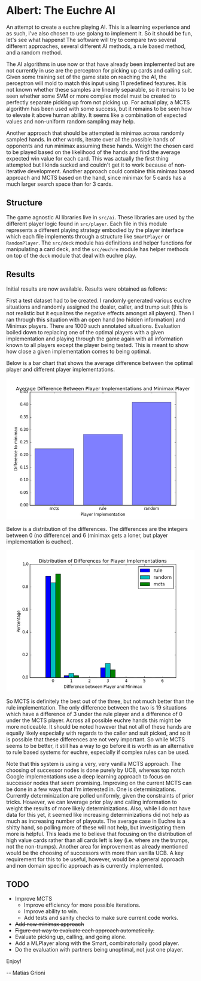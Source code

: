 # Albert: The Euchre AI

An attempt to create a euchre playing AI. This is a learning experience and as such, I've also chosen to use golang to implement it. So it should be fun, let's see what happens! The software will try to compare two several different approaches, several different AI methods, a rule based method, and a random method.

The AI algorithms in use now or that have already been implemented but are not currently in use are the perceptron for picking up cards and calling suit. Given some training set of the game state on reaching the AI, the perceptron will mold to match this input using 11 predefined features. It is not known whether these samples are linearly separable, so it remains to be seen whether some SVM or more complex model must be created to perfectly separate picking up from not picking up. For actual play,  a MCTS algorithm has been used with some success, but it remains to be seen how to elevate it above human ability. It seems like a combination of expected values and non-uniform random sampling may help.

Another approach that should be attempted is minimax across randomly sampled hands. In other words, iterate over all the possible hands of opponents and run minimax assuming these hands. Weight the chosen card to be played based on the likelihood of the hands and find the average expected win value for each card. This was actually the first thing attempted but I kinda sucked and couldn't get it to work because of non-iterative development. Another approach could combine this minimax based approach and MCTS based on the hand, since minimax for 5 cards has a much larger search space than for 3 cards.

## Structure

The game agnostic AI libraries live in `src/ai`. These libraries are used by the different player logic found in `src/player`. Each file in this module represents a different playing strategy embodied by the player interface which each file implements through a structure like `SmartPlayer` or `RandomPlayer`. The `src/deck` module has definitions and helper functions for manipulating a card deck, and the `src/euchre` module has helper methods on top of the `deck` module that deal with euchre play.


## Results

Initial results are now available. Results were obtained as follows:

First a test dataset had to be created. I randomly generated various euchre situations and randomly assigned the dealer, caller, and trump suit (this is not realistic but it equalizes the negative effects amongst all players). Then I ran through this situation with an open hand (no hidden information) and Minimax players. There are 1000 such annotated situations. Evaluation boiled down to replacing one of the optimal players with a given implementation and playing through the game again with all information known to all players except the player being tested. This is meant to show how close a given implementation comes to being optimal.

Below is a bar chart that shows the average difference between the optimal player and different player implementations.

![Average difference](data/play/results/diff.png?raw=true)

Below is a distribution of the differences. The differences are the integers between 0 (no difference) and 6 (minimax gets a loner, but player implementation is euched).

![Distribution comparison](data/play/results/dist.png?raw=true)

So MCTS is definitely the best out of the three, but not much better than the rule implementation. The only difference between the two is 19 situations which have a difference of 3 under the rule player and a difference of 0 under the MCTS player. Across all possible euchre hands this might be more noticeable. It should be noted however that not all of these hands are equally likely especially with regards to the caller and suit picked, and so it is possible that these differences are not very important. So while MCTS seems to be better, it still has a way to go before it is worth as an alternative to rule based systems for euchre, especially if complex rules can be used.

Note that this system is using a very, very vanilla MCTS approach. The choosing of successor nodes is done purely by UCB, whereas top notch Google implementations use a deep learning approach to focus on successor nodes that seem promising. Improving on the current MCTS can be done in a few ways that I'm interested in. One is determinizations. Currently determinization are polled uniformly, given the constraints of prior tricks. However, we can leverage prior play and calling information to weight the results of more likely determinizations. Also, while I do not have data for this yet, it seemed like increasing determinizations did not help as much as increasing number of playouts. The average case in Euchre is a shitty hand, so polling more of these will not help, but investigating them more is helpful. This leads me to believe that focusing on the distribution of high value cards rather than all cards left is key (i.e. where are the trumps, not the non-trumps). Another area for improvement as already mentioned would be the choosing of successors with more than vanilla UCB. A key requirement for this to be useful, however, would be a general approach and non domain specific approach as is currently implemented.


## TODO

- Improve MCTS
    * Improve efficiency for more possible iterations.
    * Improve ability to win.
    * Add tests and sanity checks to make sure current code works.
- ~~Add new minimax approach~~
- ~~Figure out way to evaluate each approach automatically.~~
- Evaluate picking up, calling, and going alone.
- Add a MLPlayer along with the Smart, combinatorially good player.
- Do the evaluation with partners being unoptimal, not just one player.

Enjoy!

-- Matias Grioni
